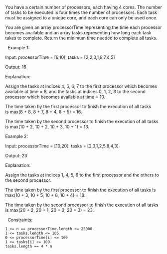 You have a certain number of processors, each having 4 cores. The number of tasks to be executed is four times the number of processors. Each task must be assigned to a unique core, and each core can only be used once.

You are given an array processorTime representing the time each processor becomes available and an array tasks representing how long each task takes to complete. Return the minimum time needed to complete all tasks.

 
Example 1:


Input: processorTime = [8,10], tasks = [2,2,3,1,8,7,4,5]

Output: 16

Explanation:

Assign the tasks at indices 4, 5, 6, 7 to the first processor which becomes available at time = 8, and the tasks at indices 0, 1, 2, 3 to the second processor which becomes available at time = 10. 

The time taken by the first processor to finish the execution of all tasks is max(8 + 8, 8 + 7, 8 + 4, 8 + 5) = 16.

The time taken by the second processor to finish the execution of all tasks is max(10 + 2, 10 + 2, 10 + 3, 10 + 1) = 13.


Example 2:


Input: processorTime = [10,20], tasks = [2,3,1,2,5,8,4,3]

Output: 23

Explanation:

Assign the tasks at indices 1, 4, 5, 6 to the first processor and the others to the second processor.

The time taken by the first processor to finish the execution of all tasks is max(10 + 3, 10 + 5, 10 + 8, 10 + 4) = 18.

The time taken by the second processor to finish the execution of all tasks is max(20 + 2, 20 + 1, 20 + 2, 20 + 3) = 23.


 
Constraints:


	1 <= n == processorTime.length <= 25000
	1 <= tasks.length <= 105
	0 <= processorTime[i] <= 109
	1 <= tasks[i] <= 109
	tasks.length == 4 * n

